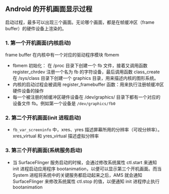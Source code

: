 ## Android 的开机画面显示过程

启动过程，最多可以出现三个画面。无论哪个画面，都是在帧缓冲区（frame buffer）的硬件设备上渲染的。

### 1. 第一个开机画面(内核启动)

frame buffer 在内核中有一个对应的驱动程序模块 fbmem

- fbmem 初始化： 在 /proc 目录下创建一个 fb 文件，接着又调用函数 register_chrdev 注册一个名为 fb 的字符设备，最后调用函数 class_create 在 /sys/class 目录下创建一个 graphics 目录，用来描述内核的图形系统。
- 内核的启动过程会被调用 register_framebuffer 函数：用来执行注册帧缓冲区硬件设备的操作
- 每一个被注册的帧缓冲区硬件设备在 /dev/graphics/ 目录下都有一个对应的设备文件 fb。例如第一个设备是 `/dev/graphics/fb0`

### 2. 第二个开机画面(init 进程启动)

- `fb_var_screeninfo` 中，xres、yres 描述屏幕所用的分辨率（可视分辨率）。xres_virtual 和 yres_virtual 描述虚拟分辨率

### 3. 第三个开机画面(系统服务启动)

- 当 SurfaceFlinger 服务启动的时候，会通过修改系统属性 ctl.start 来通知 init 进程启动应用程序 bootanimation，以便可以显示第三个开机画面。而当 System 进程将系统中的关键服务都启动起来之后，AMS 就会通知 SurfaceFlinger 来修改系统属性 ctl.stop 的值，以便通知 init 进程停止执行 bootanimation